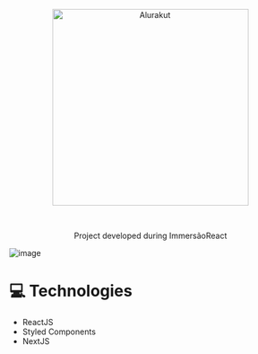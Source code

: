 <p align="center">
   <img src="https://svgshare.com/i/Z6e.svg" alt="Alurakut" width="350"/>   
</p>

<br>

<p align="center">
  Project developed during ImmersãoReact
</p>

![image](https://user-images.githubusercontent.com/79876271/125813469-edaef02c-2795-40b7-b462-6666762577b5.png)

# :computer: Technologies
<ul>
<li>ReactJS</li>
<li>Styled Components</li>
<li>NextJS</li>
</ul>
